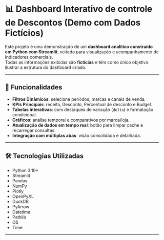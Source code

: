 # 📊 Dashboard Interativo de controle de Descontos (Demo com Dados Fictícios)

Este projeto é uma demonstração de um **dashboard analítico construído em Python com Streamlit**, voltado para visualização e acompanhamento de indicadores comerciais.  
Todas as informações exibidas são **fictícias** e têm como único objetivo ilustrar a estrutura do dashboard criado.

---

## 🚀 Funcionalidades

- **Filtros Dinâmicos**: selecione períodos, marcas e canais de venda.  
- **KPIs Principais**: receita, Desconto, Percentual de desconto e Budget.  
- **Tabelas interativas**: com destaques de variação (`delta`) e formatação condicional.  
- **Gráficos**: análise temporal e comparativos por marca/loja.  
- **Atualização de dados em tempo real**: botão para limpar cache e recarregar consultas.  
- **Integração com múltiplas abas**: visão consolidada e detalhada.

---

## 🛠️ Tecnologias Utilizadas

- Python 3.10+
- Streamlit
- Pandas
- NumPy
- Plotly
- OpenPyXL
- DuckDB
- PyArrow
- Datetime
- Pathlib
- OS
- Time

---


